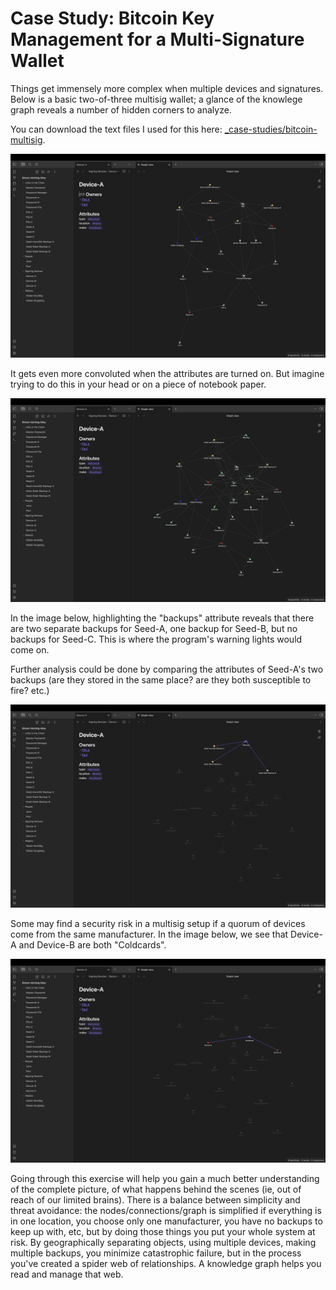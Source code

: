 # Case Study: Bitcoin Key Management for a Multi-Signature Wallet

Things get immensely more complex when multiple devices and signatures. Below is a basic two-of-three multisig wallet; a glance of the knowlege graph reveals a number of hidden corners to analyze.

You can download the text files I used for this here: [_case-studies/bitcoin-multisig](_case-studies/bitcoin-multisig).

<p align="center">
<img src="_utilities/case-study-bitcoin-multisig-1.jpg" alt="map" title="map" />
</p>

It gets even more convoluted when the attributes are turned on. But imagine trying to do this in your head or on a piece of notebook paper.
<p align="center">
<img src="_utilities/case-study-bitcoin-multisig-2.jpg" alt="map" title="map" />
</p>

In the image below, highlighting the "backups" attribute reveals that there are two separate backups for Seed-A, one backup for Seed-B, but no backups for Seed-C. This is where the program's warning lights would come on.

Further analysis could be done by comparing the attributes of Seed-A's two backups (are they stored in the same place? are they both susceptible to fire? etc.)
<p align="center">
<img src="_utilities/case-study-bitcoin-multisig-3.jpg" alt="map" title="map" />
</p>

Some may find a security risk in a multisig setup if a quorum of devices come from the same manufacturer. In the image below, we see that Device-A and Device-B are both "Coldcards".
<p align="center">
<img src="_utilities/case-study-bitcoin-multisig-4.jpg" alt="map" title="map" />
</p>

Going through this exercise will help you gain a much better understanding of the complete picture, of what happens behind the scenes (ie, out of reach of our limited brains). There is a balance between simplicity and threat avoidance: the nodes/connections/graph is simplified if everything is in one location, you choose only one manufacturer, you have no backups to keep up with, etc, but by doing those things you put your whole system at risk. By geographically separating objects, using multiple devices, making multiple backups, you minimize catastrophic failure, but in the process you've created a spider web of relationships. A knowledge graph helps you read and manage that web.

